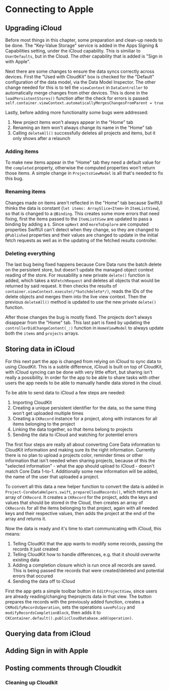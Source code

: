 # Connecting to Apple

## Upgrading iCloud

Before most things in this chapter, some preparation and clean-up needs to be done. The "Key-Value Storage" service is added in the Apps Signing & Capabilities setting, under the iCloud capability. This is similiar to `UserDefaults`, but in the Cloud. The other capability that is added is "Sign in with Apple".

Next there are some changes to ensure the data syncs correctly across devices. First the "Used with CloudKit" box is checked for the "Default" configuration of the data model, via the Data Model Inspector. The other change needed for this is to tell the `viewContext` in `DataController` to automatically merge changes from other devices. This is done in the `loadPersistentStores()` function after the check for errors is passed: `self.container.viewContext.automaticallyMergesChangesFromParent = true`

Lastly, before adding more functionality some bugs were addressed:

1. New project items won't always appear in the "Home" tab
2. Renaming an item won't always change its name in the "Home" tab
3. Calling `deleteAll()` successfully deletes all projects and items, but it only shows after a relaunch

### Adding items

To make new items appear in the "Home" tab they need a default value for the `completed` property, otherwise the computed properties won't return those items. A simple change in `ProjectsViewModel` is all that's needed to fix this bug.

### Renaming items

Changes made on items aren't reflected in the "Home" tab because SwiftUI thinks the data is constant (`let items: ArraySlice<Item>` in `ItemListView`), so that is changed to a `@Binding`. This creates some more errors that need fixing, first the items passed to the `ItemListView` are updated to pass a binding by adding a `$`. Since `upNext` and `moreToExplore` are computed properties SwiftUI can't detect when they change, so they are changed to `@Published` properties and their values are changed to update in the initial fetch requests as well as in the updating of the fetched results controller.

### Deleting everything

The last bug being fixed happens because Core Data runs the batch delete on the persistent store, but doesn't update the managed object context reading of the store.  For reusability a new private `delete()` function is added, which takes a `NSFetchRequest` and deletes all objects that would be returned by said request. It then checks the results of `container.viewContext.execute(/*batchdelete*/)`, reads the IDs of the delete objects and merges them into the live view context.  Then the previous `deleteAll()` method is updated to use the new private `delete()` function.

After those changes the bug is mostly fixed. The projects don't always disappear from the "Home" tab. This last part is fixed by updating the `controllerDidChangeContent(_:)` function in `HomeViewModel` to always update both the `items` and `projects` arrays.

## Storing data in iCloud

For this next part the app is changed from relying on iCloud to sync data to using CloudKit. This is a subtle difference, iCloud is built on top of CloudKit, with iCloud syncing can be done with very little effort, but sharing isn't really a possibility. In order for the app to be able to share tasks with other users the app needs to be able to manually handle data stored in the cloud.

To be able to send data to iCloud a few steps are needed:

1. Importing CloudKit
2. Creating a unique persistent identifier for the data, so the same thing won't get uploaded multiple times
3. Creating a `CKRecord` instance for a project, along with instances for all items belonging to the project
4. Linking the data together, so that items belong to projects
5. Sending the data to iCloud and watching for potentiel errors

The first four steps are really all about converting Core Data information to CloudKit information and making sure its the right information. Currently there is no plan to upload a projects color, reminder times or other information that isn't needed when sharing projects, because of this the "selected information" - what the app should upload to iCloud - doesn't match Core Data 1-to-1. Additionally some new information will be added, the name of the user that uploaded a project.

To convert all this data a new helper function to convert the data is added in `Project-CoreDataHelpers.swift`,  `prepareCloudRecords()`, which returns an array of `CKRecord`. It creates a `CKRecord` for the project, adds the keys and values that should be stored in the Cloud, then creates an array of `CKRecords` for all the items belonging to that project, again with all needed keys and their respective values, then adds the project at the end of the array and returns it.

Now the data is ready and it's time to start communicating with iCloud, this means:

1. Telling CloudKit that the app wants to modify some records, passing the records it just created
2. Telling CloudKit how to handle differences, e.g. that it should overwrite existing data
3. Adding a completion closure which is run  once all records are saved. This is being passed the records that were created/deleted and potential errors that occured
4. Sending the data off to iCloud

First the app gets a simple toolbar button in `EditProjectView`, since users are already reading/changing theprojects data in that view. The button prepares the records with the previously added function, creates a `CKModifyRecordsOperation`, sets the operations `savePolicy` and `modifyRecordsCompletionBlock`, then adds it to `CKContainer.default().publicCloudDatabase.add(operation)`.



## Querying data from iCloud



## Adding Sign in with Apple



## Posting comments through Cloudkit



### Cleaning up Cloudkit

